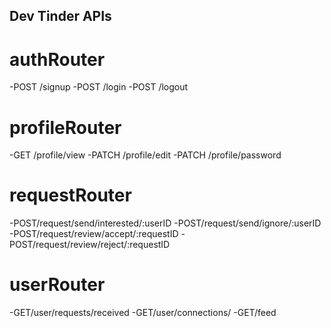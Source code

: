 ## Dev Tinder APIs


 # authRouter
 -POST /signup
 -POST /login
 -POST /logout


 # profileRouter
 -GET /profile/view
 -PATCH /profile/edit
 -PATCH /profile/password


# requestRouter
 -POST/request/send/interested/:userID
 -POST/request/send/ignore/:userID
 -POST/request/review/accept/:requestID
 -POST/request/review/reject/:requestID


# userRouter
-GET/user/requests/received
 -GET/user/connections/
 -GET/feed

